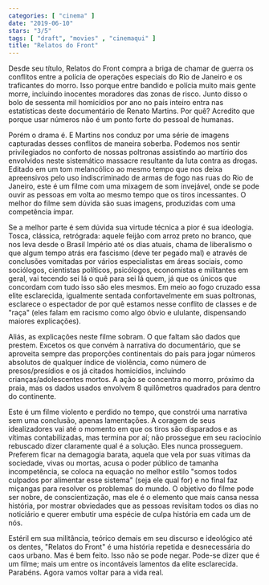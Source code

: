 ```yaml
---
categories: [ "cinema" ]
date: "2019-06-10"
stars: "3/5"
tags: [ "draft", "movies" , "cinemaqui" ]
title: "Relatos do Front"
---
```

Desde seu título, Relatos do Front compra a briga de chamar de guerra os
conflitos entre a polícia de operações especiais do Rio de Janeiro e
os traficantes do morro. Isso porque entre bandido e polícia muito mais
gente morre, incluindo inocentes moradores das zonas de risco. Junto disso
o bolo de sessenta mil homicídios por ano no país inteiro entra nas
estatísticas deste documentário de Renato Martins. Por quê? Acredito
que porque usar números não é um ponto forte do pessoal de humanas.

Porém o drama é. E Martins nos conduz por uma série de imagens
capturadas desses conflitos de maneira soberba. Podemos nos sentir
privilegiados no conforto de nossas poltronas assistindo ao martírio
dos envolvidos neste sistemático massacre resultante da luta contra
as drogas. Editado em um tom melancólico ao mesmo tempo que nos deixa
apreensivos pelo uso indiscriminado de armas de fogo nas ruas do Rio de
Janeiro, este é um filme com uma mixagem de som invejável, onde se pode
ouvir as pessoas em volta ao mesmo tempo que os tiros incessantes. O
melhor do filme sem dúvida são suas imagens, produzidas com uma
competência ímpar.

Se a melhor parte é sem dúvida sua virtude técnica a pior é sua
ideologia. Tosca, clássica, retrógrada: aquele feijão com arroz preto
no branco, que nos leva desde o Brasil Império até os dias atuais,
chama de liberalismo o que algum tempo atrás era fascismo (deve ter
pegado mal) e através de conclusões vomitadas por vários especialistas
em áreas sociais, como sociólogos, cientistas políticos, psicólogos,
economistas e militantes em geral, vai tecendo sei lá o quê para sei
lá quem, já que os únicos que concordam com tudo isso são eles
mesmos. Em meio ao fogo cruzado essa elite esclarecida, igualmente
sentada confortavelmente em suas poltronas, esclarece o espectador de
por quê estamos nesse conflito de classes e de "raça" (eles falam em
racismo como algo óbvio e ululante, dispensando maiores explicações).

Aliás, as explicações neste filme sobram. O que faltam são dados
que prestem. Excetos os que convém à narrativa do documentário,
que se aproveita sempre das proporções continentais do país para
jogar números absolutos de qualquer índice de violência, como
número de presos/presídios e os já citados homicídios, incluindo
crianças/adolescentes mortos. A ação se concentra no morro, próximo
da praia, mas os dados usados envolvem 8 quilômetros quadrados para
dentro do continente.

Este é um filme violento e perdido no tempo, que constrói uma
narrativa sem uma conclusão, apenas lamentações. A coragem de seus
idealizadores vai até o momento em que os tiros são disparados e as
vítimas contabilizadas, mas termina por aí; não prossegue em seu
raciocínio rebuscado dizer claramente qual é a solução. Eles nunca
prosseguem. Preferem ficar na demagogia barata, aquela que vela por
suas vítimas da sociedade, vivas ou mortas, acusa o poder público
de tamanha incompetência, se coloca na equação no melhor estilo
"somos todos culpados por alimentar esse sistema" (seja ele qual for)
e no final faz miçangas para resolver os problemas do mundo. O objetivo
do filme pode ser nobre, de conscientização, mas ele é o elemento
que mais cansa nessa história, por mostrar obviedades que as pessoas
revisitam todos os dias no noticiário e querer embutir uma espécie de
culpa história em cada um de nós.

Estéril em sua militância, teórico demais em seu discurso e
ideológico até os dentes, "Relatos do Front" é uma história repetida
e desnecessária do caos urbano. Mas é bem feito. Isso não se pode
negar. Pode-se dizer que é um filme; mais um entre os incontáveis
lamentos da elite esclarecida. Parabéns. Agora vamos voltar para a vida
real.
